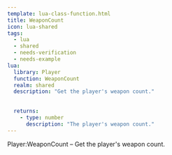 ```yaml
---
template: lua-class-function.html
title: WeaponCount
icon: lua-shared
tags:
  - lua
  - shared
  - needs-verification
  - needs-example
lua:
  library: Player
  function: WeaponCount
  realm: shared
  description: "Get the player's weapon count."
  
  
  returns:
    - type: number
      description: "The player's weapon count."
---
```


<div class="lua__search__keywords">
Player:WeaponCount &#x2013; Get the player's weapon count.
</div>
